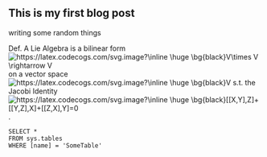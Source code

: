 ## This is my first blog post

writing some random things

Def. A Lie Algebra is a bilinear form <img src="https://latex.codecogs.com/svg.image?\inline&space;\huge&space;\bg{black}V\times&space;V&space;\rightarrow&space;V" title="https://latex.codecogs.com/svg.image?\inline \huge \bg{black}V\times V \rightarrow V" /> on a vector space <img src="https://latex.codecogs.com/svg.image?\inline&space;\huge&space;\bg{black}V&space;" title="https://latex.codecogs.com/svg.image?\inline \huge \bg{black}V " /> s.t. the Jacobi Identity <img src="https://latex.codecogs.com/svg.image?\inline&space;\huge&space;\bg{black}[[X,Y],Z]&plus;[[Y,Z],X]&plus;[[Z,X],Y]=0" title="https://latex.codecogs.com/svg.image?\inline \huge \bg{black}[[X,Y],Z]+[[Y,Z],X]+[[Z,X],Y]=0" />.

 ```tsql
 SELECT *
 FROM sys.tables
 WHERE [name] = 'SomeTable'
 ```
